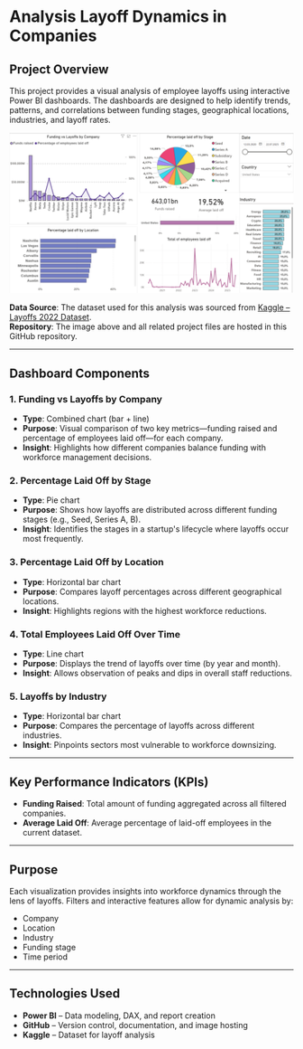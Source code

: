 # Analysis Layoff Dynamics in Companies


## Project Overview

This project provides a visual analysis of employee layoffs using interactive Power BI dashboards. The dashboards are designed to help identify trends, patterns, and correlations between funding stages, geographical locations, industries, and layoff rates.

![Layoff Visualization](demo.png)

**Data Source**: The dataset used for this analysis was sourced from [Kaggle – Layoffs 2022 Dataset](https://www.kaggle.com/datasets/swaptr/layoffs-2022).  
**Repository**: The image above and all related project files are hosted in this GitHub repository.

---

## Dashboard Components

### 1. Funding vs Layoffs by Company
- **Type**: Combined chart (bar + line)  
- **Purpose**: Visual comparison of two key metrics—funding raised and percentage of employees laid off—for each company.  
- **Insight**: Highlights how different companies balance funding with workforce management decisions.

### 2. Percentage Laid Off by Stage
- **Type**: Pie chart  
- **Purpose**: Shows how layoffs are distributed across different funding stages (e.g., Seed, Series A, B).  
- **Insight**: Identifies the stages in a startup's lifecycle where layoffs occur most frequently.

### 3. Percentage Laid Off by Location
- **Type**: Horizontal bar chart  
- **Purpose**: Compares layoff percentages across different geographical locations.  
- **Insight**: Highlights regions with the highest workforce reductions.

### 4. Total Employees Laid Off Over Time
- **Type**: Line chart  
- **Purpose**: Displays the trend of layoffs over time (by year and month).  
- **Insight**: Allows observation of peaks and dips in overall staff reductions.

### 5. Layoffs by Industry
- **Type**: Horizontal bar chart  
- **Purpose**: Compares the percentage of layoffs across different industries.  
- **Insight**: Pinpoints sectors most vulnerable to workforce downsizing.

---

## Key Performance Indicators (KPIs)

- **Funding Raised**: Total amount of funding aggregated across all filtered companies.  
- **Average Laid Off**: Average percentage of laid-off employees in the current dataset.

---

## Purpose

Each visualization provides insights into workforce dynamics through the lens of layoffs. Filters and interactive features allow for dynamic analysis by:

- Company  
- Location  
- Industry  
- Funding stage  
- Time period  

---

## Technologies Used

- **Power BI** – Data modeling, DAX, and report creation  
- **GitHub** – Version control, documentation, and image hosting  
- **Kaggle** – Dataset for layoff analysis  
